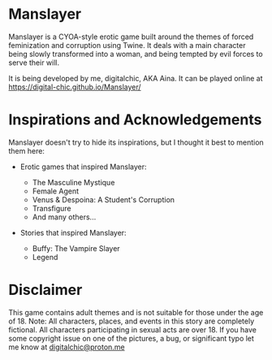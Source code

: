 # Manslayer
Manslayer is a CYOA-style erotic game built around the themes of forced feminization and corruption using Twine. It deals with a main character being slowly transformed into a woman, and being tempted by evil forces to serve their will.

It is being developed by me, digitalchic, AKA Aina. It can be played online at https://digital-chic.github.io/Manslayer/

# Inspirations and Acknowledgements
Manslayer doesn't try to hide its inspirations, but I thought it best to mention them here:
- Erotic games that inspired Manslayer:
    - The Masculine Mystique
    - Female Agent
    - Venus & Despoina: A Student's Corruption
    - Transfigure
    - And many others...

- Stories that inspired Manslayer:
    - Buffy: The Vampire Slayer
    - Legend

# Disclaimer
This game contains adult themes and is not suitable for those under the age of 18.
Note: All characters, places, and events in this story are completely fictional. All characters participating in sexual acts are over 18.
If you have some copyright issue on one of the pictures, a bug, or significant typo let me know at digitalchic@proton.me
